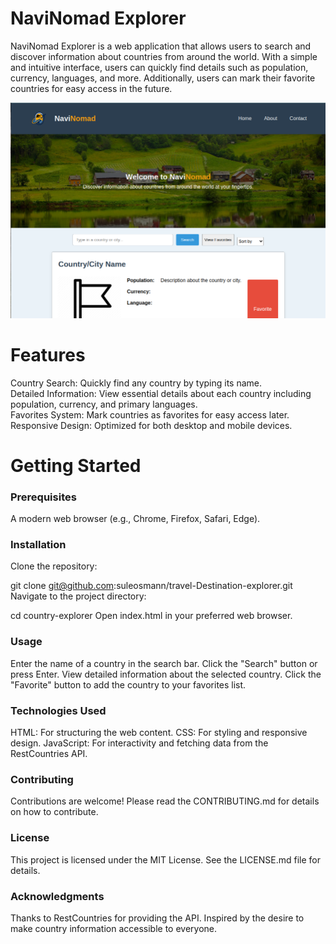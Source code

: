 # NaviNomad Explorer
NaviNomad Explorer is a web application that allows users to search and discover information about countries from around the world. With a simple and intuitive interface, users can quickly find details such as population, currency, languages, and more. Additionally, users can mark their favorite countries for easy access in the future.

![screenshot of the site](./images/image.png)

# Features
Country Search: Quickly find any country by typing its name.  
Detailed Information: View essential details about each country  including population, currency, and primary languages.  
Favorites System: Mark countries as favorites for easy access later.  
Responsive Design: Optimized for both desktop and mobile devices.  
# Getting Started
### Prerequisites
A modern web browser (e.g., Chrome, Firefox, Safari, Edge).
### Installation
Clone the repository:

git clone git@github.com:suleosmann/travel-Destination-explorer.git
Navigate to the project directory:

cd country-explorer
Open index.html in your preferred web browser.
### Usage
Enter the name of a country in the search bar.
Click the "Search" button or press Enter.
View detailed information about the selected country.
Click the "Favorite" button to add the country to your favorites list.
### Technologies Used
HTML: For structuring the web content.
CSS: For styling and responsive design.
JavaScript: For interactivity and fetching data from the RestCountries API.
### Contributing
Contributions are welcome! Please read the CONTRIBUTING.md for details on how to contribute.

### License
This project is licensed under the MIT License. See the LICENSE.md file for details.

### Acknowledgments
Thanks to RestCountries for providing the API.
Inspired by the desire to make country information accessible to everyone.